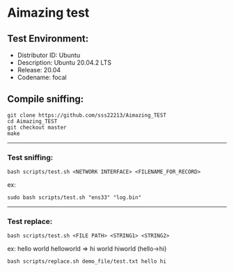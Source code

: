 # Aimazing test

## Test Environment:
 - Distributor ID:	Ubuntu
 - Description:	Ubuntu 20.04.2 LTS
 - Release:	20.04
 - Codename:	focal

## Compile sniffing:
```bash=
git clone https://github.com/sss22213/Aimazing_TEST
cd Aimazing_TEST
git checkout master
make
```
---

### Test sniffing:
```bash=
bash scripts/test.sh <NETWORK INTERFACE> <FILENAME_FOR_RECORD>
```
ex:
```bash=
sudo bash scripts/test.sh "ens33" "log.bin"
```
---

### Test replace:
```bash=
bash scripts/test.sh <FILE PATH> <STRING1> <STRING2>
```

ex: hello world helloworld => hi world hiworld (hello->hi)
```bash=
bash scripts/replace.sh demo_file/test.txt hello hi
```


